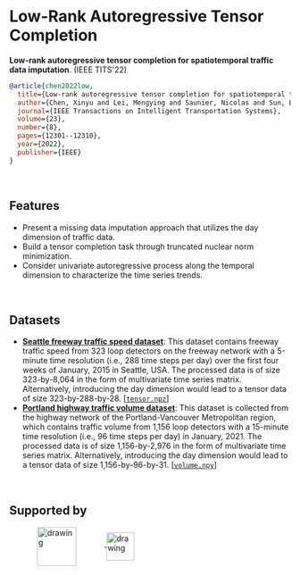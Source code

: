 # Low-Rank Autoregressive Tensor Completion

**Low-rank autoregressive tensor completion for spatiotemporal traffic data imputation**. (IEEE TITS'22)

```bibtex
@article{chen2022low,
  title={Low-rank autoregressive tensor completion for spatiotemporal traffic data imputation},
  author={Chen, Xinyu and Lei, Mengying and Saunier, Nicolas and Sun, Lijun},
  journal={IEEE Transactions on Intelligent Transportation Systems},
  volume={23},
  number={8},
  pages={12301--12310},
  year={2022},
  publisher={IEEE}
}
```

<br>

## Features

- Present a missing data imputation approach that utilizes the day dimension of traffic data.
- Build a tensor completion task through truncated nuclear norm minimization.
- Consider univariate autoregressive process along the temporal dimension to characterize the time series trends.

<br>

## Datasets

- [**Seattle freeway traffic speed dataset**](https://github.com/zhiyongc/Seattle-Loop-Data): This dataset contains freeway traffic speed from 323 loop detectors on the freeway network with a 5-minute time resolution (i.e., 288 time steps per day) over the first four weeks of January, 2015 in Seattle, USA. The processed data is of size 323-by-8,064 in the form of multivariate time series matrix. Alternatively, introducing the day dimension would lead to a tensor data of size 323-by-288-by-28. [[`tensor.npz`](https://github.com/xinychen/autoregressive-tensor/blob/main/tensor.npz)]
- [**Portland highway traffic volume dataset**](https://portal.its.pdx.edu/home): This dataset is collected from the highway network of the Portland-Vancouver Metropolitan region, which contains traffic volume from 1,156 loop detectors with a 15-minute time resolution (i.e., 96 time steps per day) in January, 2021. The processed data is of size 1,156-by-2,976 in the form of multivariate time series matrix. Alternatively, introducing the day dimension would lead to a tensor data of size 1,156-by-96-by-31. [[`volume.npy`](https://github.com/xinychen/autoregressive-tensor/blob/main/volume.npy)]

<br>



## Supported by

<a href="https://ivado.ca/en">
<img align="middle" src="https://github.com/xinychen/tracebase/blob/main/graphics/ivado_logo.jpeg" alt="drawing" height="70" hspace="50">
</a>
<a href="https://www.cirrelt.ca/">
<img align="middle" src="https://github.com/xinychen/tracebase/blob/main/graphics/cirrelt_logo.png" alt="drawing" height="50">
</a>
